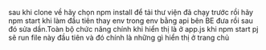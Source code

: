 sau khi clone về hãy chọn npm install để tải thư viện đã chạy trước rồi hãy npm start
khi làm đầu tiên thay env trong env bằng api bên BE đưa rồi sau đó sửa dần.Toàn bộ chức năng chính khi hiển thị là ở app.js khi npm start pj sẽ run file này đầu tiên và đó chính là những gì hiển thị ở trang chủ